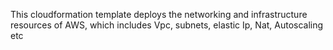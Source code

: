 This cloudformation template deploys the networking and infrastructure resources of AWS, which includes Vpc, subnets, elastic Ip, Nat, Autoscaling etc
